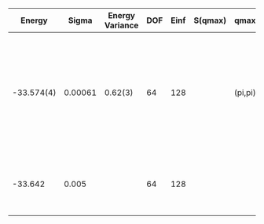 | Energy     | Sigma   | Energy Variance | DOF | Einf | S(qmax) | qmax    | Method                                                       | Reference |
|------------|---------|-----------------|-----|------|---------|---------|--------------------------------------------------------------|-----------|
| -33.574(4) | 0.00061 | 0.62(3)         | 64  | 128  |         | (pi,pi) | mVMC with SU(2) and momentum projections (gamma point) + RBM + Lanczos, (U=8) (Ne = 64), alpha = 8 with 1x1 RBM-subspace | [code](https://github.com/varbench/methods/blob/main/scripts/Hubbard/square_64_P_32_8/mVMC/mVMC.sh) |
| -33.642    | 0.005   |                 | 64  | 128  |         |         | AFQMC (Metropolis, Trotter error extrapolated), numerically exact | [paper](https://journals.aps.org/prb/abstract/10.1103/PhysRevB.94.085103) |
